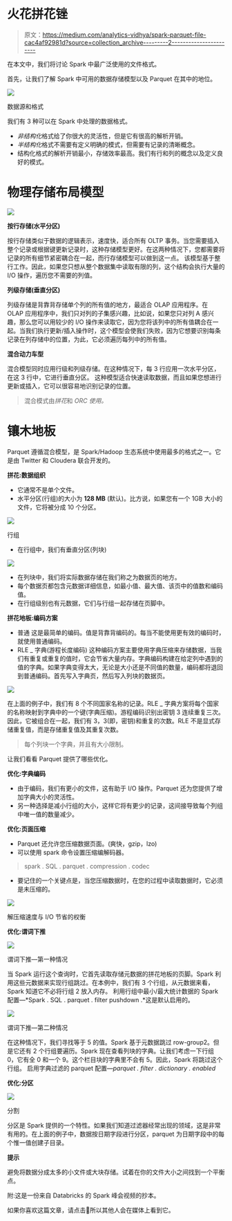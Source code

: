 # 火花拼花锉

> 原文：<https://medium.com/analytics-vidhya/spark-parquet-file-cac4af92981d?source=collection_archive---------2----------------------->

在本文中，我们将讨论 Spark 中最广泛使用的文件格式。

首先，让我们了解 Spark 中可用的数据存储模型以及 Parquet 在其中的地位。

![](img/25e759eba14d1547aa2961a0c507a7a1.png)

数据源和格式

我们有 3 种可以在 Spark 中处理的数据格式。

*   *非结构化*格式给了你很大的灵活性，但是它有很高的解析开销。
*   *半结构化*格式不需要有定义明确的模式，但需要有记录的清晰概念。
*   结构化格式的解析开销最小，存储效率最高。我们有行和列的概念以及定义良好的模式。

# 物理存储布局模型

![](img/f6841503527da4b7e1d59b4b8bc0f4b5.png)

**按行存储(水平分区)**

按行存储类似于数据的逻辑表示，速度快，适合所有 OLTP 事务。当您需要插入整个记录或根据键更新记录时，这种存储模型更好。在这两种情况下，您都需要将记录的所有细节紧密耦合在一起，而行存储模型可以做到这一点。
该模型基于整行工作。因此，如果您只想从整个数据集中读取有限的列，这个结构会执行大量的 I/O 操作，遍历您不需要的列值。

**列级存储(垂直分区)**

列级存储是背靠背存储单个列的所有值的地方，最适合 OLAP 应用程序。在 OLAP 应用程序中，我们只对列的子集感兴趣，比如说，如果您只对列 A 感兴趣，那么您可以用较少的 I/O 操作来读取它，因为您将该列中的所有值耦合在一起。当我们执行更新/插入操作时，这个模型会使我们失败，因为它想要识别每条记录在列存储中的位置，为此，它必须遍历每列中的所有值。

**混合动力车型**

混合模型同时应用行级和列级存储。在这种情况下，每 3 行应用一次水平分区，在这 3 行中，它进行垂直分区。
这种模型适合快速读取数据，而且如果您想进行更新或插入，它可以很容易地识别记录的位置。

> 混合模式由*拼花*和 *ORC 使用。*

# 镶木地板

Parquet 遵循混合模型，是 Spark/Hadoop 生态系统中使用最多的格式之一。它是由 Twitter 和 Cloudera 联合开发的。

**拼花:数据组织**

*   它通常不是单个文件。
*   水平分区(行组)的大小为 **128 MB** (默认)。比方说，如果您有一个 1GB 大小的文件，它将被分成 10 个分区。

![](img/7ee79da6f0a54d669b23736c9669d64e.png)

行组

*   在行组中，我们有垂直分区(列块)

![](img/a12da840408209e7bca8756dd3e1308c.png)

*   在列块中，我们将实际数据存储在我们称之为数据页的地方。
*   每个数据页都包含元数据详细信息，如最小值、最大值、该页中的值数和编码值。
*   在行组级别也有元数据，它们与行组一起存储在页脚中。

**拼花地板:编码方案**

*   普通
    这是最简单的编码。值是背靠背编码的。每当不能使用更有效的编码时，就使用普通编码。
*   RLE _ 字典(游程长度编码)
    这种编码方案主要使用字典压缩来存储数据，当我们有重复或重复的值时，它会节省大量内存。字典编码构建在给定列中遇到的值的字典。如果字典变得太大，无论是大小还是不同值的数量，编码都将退回到普通编码。首先写入字典页，然后写入列块的数据页。

![](img/973d14fa08f3a685044e1b45ee002b9a.png)

在上面的例子中，我们有 8 个不同国家名称的记录。RLE _ 字典方案将每个国家的名称映射到字典中的一个键(字典压缩)。游程编码识别出密钥 3 连续重复三次。因此，它被组合在一起，我们有 3，3(即，密钥)和重复的次数。RLE 不是显式存储重复值，而是存储重复值及其重复次数。

> 每个列块一个字典，并且有大小限制。

让我们看看 Parquet 提供了哪些优化。

**优化:字典编码**

*   由于编码，我们有更小的文件，这有助于 I/O 操作。Parquet 还为您提供了增加字典大小的灵活性。
*   另一种选择是减小行组的大小，这样它将有更少的记录，这间接导致每个列组中唯一值的数量减少。

**优化:页面压缩**

*   Parquet 还允许您压缩数据页面。(爽快，gzip，lzo)
*   可以使用 spark 命令设置压缩编解码器。

> spark . SQL . parquet . compression . codec

*   要记住的一个关键点是，当您压缩数据时，在您的过程中读取数据时，它必须是未压缩的。

![](img/878ca7d00fd62982758e9f9e5303377c.png)

解压缩速度与 I/O 节省的权衡

**优化:谓词下推**

![](img/8982c8fe4d572edbc0087b6e62986d61.png)

谓词下推—第一种情况

当 Spark 运行这个查询时，它首先读取存储元数据的拼花地板的页脚。Spark 利用这些元数据来实现行组跳过。在本例中，我们有 3 个行组，从元数据来看，Spark 知道它不必将行组 2 放入内存。
利用行组中最小/最大统计数据的 Spark 配置—*Spark . SQL . parquet . filter pushdown .*这是默认启用的。

![](img/5676c679d675c8de334341819e8f4c2d.png)

谓词下推—第二种情况

在这种情况下，我们寻找等于 5 的值。Spark 基于元数据跳过 row-group2。但是它还有 2 个行组要遍历。Spark 现在查看列块的字典。让我们考虑一下行组 0，它有全 0 和一个 9。这个栏目块的字典里不会有 5。因此，Spark 将跳过这个行组。
启用字典过滤的 parquet 配置—*parquet . filter . dictionary . enabled*

**优化:分区**

![](img/50dae8422c70d53f38e70fcc06ccc726.png)

分割

分区是 Spark 提供的一个特性。如果我们知道过滤器经常出现的领域，这是非常有用的。在上面的例子中，数据按日期字段进行分区，parquet 为日期字段中的每个惟一值创建子目录。

**提示**

避免将数据分成太多的小文件或大块存储。试着在你的文件大小之间找到一个平衡点。

附:这是一份来自 Databricks 的 Spark 峰会视频的抄本。

如果你喜欢这篇文章，请点击👏所以其他人会在媒体上看到它。